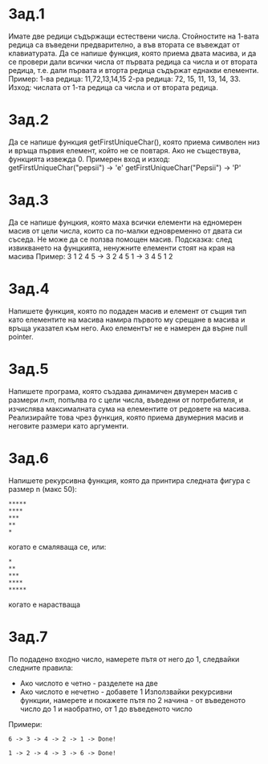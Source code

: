 # Зад.1
Имате две редици съдържащи естествени числа. Стойностите на 1-вата редица са въведени предварително, а във втората се въвеждат от клавиатурата. Да се напише функция, която приема двата масива, и да се провери дали всички числа от първата редица са числа и от втората редица, т.е. дали първата и вторта редица съдържат еднакви елементи. Пример: 1-ва редица: 11,72,13,14,15 2-ра редица: 72, 15, 11, 13, 14, 33. Изход: числата от 1-та редица са числа и от втората редица.

# Зад.2
Да се напише функция getFirstUniqueChar(), която приема символен низ и връща първия елемент, който не се повтаря. Ако не съществува, функцията извежда 0. Примерен вход и изход: getFirstUniqueChar("pepsii") -> 'е' getFirstUniqueChar("Pepsii") -> 'P'

# Зад.3  
Да се напише фунцкия, която маха всички елементи на едномерен масив от цели числа, които са по-малки едновременно от двата си съседа. Не може да се ползва помощен масив.
Подсказка: след извикването на фунцкията, ненужните елементи стоят на края на масива
Пример: 3 1 2 4 5 -> 3 2 4 5 1 -> 3 4 5 1 2

# Зад.4  
Напишете функция, която по подаден масив и елемент от същия тип като елементите на масива намира първото му срещане в масива и връща указател към него. 
Ако елементът не е намерен да върне null pointer. 

# Зад.5
Напишете програма, която създава динамичен двумерен масив с размери 𝑛×𝑚, попълва го с цели числа, въведени от потребителя, и изчислява максималната сума на елементите от редовете на масива. Реализирайте това чрез функция, която приема двумерния масив и неговите размери като аргументи.

# Зад.6
Напишете рекурсивна функция, която да принтира следната фигура с размер n (макс 50):
```
*****
****
***
**
*
```
когато е смаляваща се, или:
```
*
**
***
****
*****
```
когато е нарастваща

# Зад.7
По подадено входно число, намерете пътя от него до 1, следвайки следните правила:
* Ако числото е четно - разделете на две
* Ако числото е нечетно - добавете 1
Използвайки рекурсивни функции, намерете и покажете пътя по 2 начина - oт въведеното число до 1 и наобратно, от 1 до въведеното число
 
Примери:
```
6 -> 3 -> 4 -> 2 -> 1 -> Done!
```
```
1 -> 2 -> 4 -> 3 -> 6 -> Done!
```